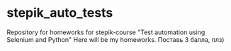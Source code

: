 # stepik_auto_tests
Repository for homeworks for stepik-course "Test automation using Selenium and Python"
Here will be my homeworks.
Поставь 3 балла, плз)